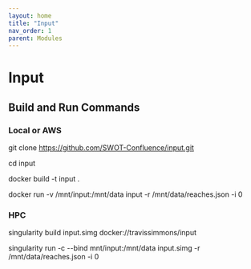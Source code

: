 ```yaml
---
layout: home
title: "Input"
nav_order: 1
parent: Modules
---
```


# Input

## Build and Run Commands

### Local or AWS
git clone https://github.com/SWOT-Confluence/input.git

cd input

docker build -t input .

docker run -v /mnt/input:/mnt/data input -r /mnt/data/reaches.json -i 0

### HPC
singularity build input.simg docker://travissimmons/input

singularity run -c --bind mnt/input:/mnt/data input.simg -r /mnt/data/reaches.json -i 0 
